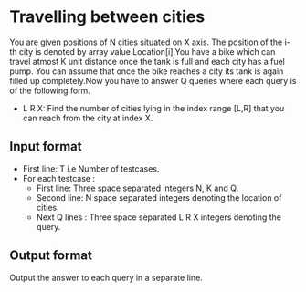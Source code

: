 # Travelling between cities

You are given positions of N cities situated on X axis. The position of the i-th city is denoted by array value Location[i].You have a bike which can travel atmost K unit distance once the tank is full and each city has a fuel pump. You can assume that once the bike reaches a city its tank is again filled up completely.Now you have to answer Q queries where each query is of the following form.

- L R X: Find the number of cities lying in the index range [L,R] that you can reach from the city at index X.

## Input format

- First line: T i.e Number of testcases.
- For each testcase :
  - First line: Three space separated integers N, K and Q.
  - Second line: N space separated integers denoting the location of cities.
  - Next Q lines : Three space separated L R X integers denoting the query.

## Output format

Output the answer to each query in a separate line.
